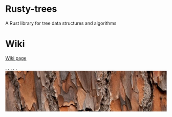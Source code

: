 # Rusty-trees
A Rust library for tree data structures and algorithms

# Wiki
[Wiki page](https://github.com/izzys/Rusty-trees/wiki)

  .   .    .   .    .    ![alt text](https://github.com/izzys/Rusty-trees/blob/master/rusty-tree.jpg)
